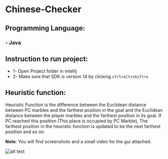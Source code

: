 ﻿# Chinese-Checker

## Programming Language:
### - Java


## Instruction to run project:
- 1- Open Project folder in intellij
- 2- Make sure that SDK is version 14 by clicking `ctrl+alt+shift+s`


## Heuristic function:
Heuristic Function is the difference between the Euclidean distance between PC marbles and the farthest position in the goal
and the Euclidean distance between the player marbles and the farthest position in its goal.
If PC reached this position (This place is occupied by PC Marble), The farthest position in the heuristic function is updated
to be the next farthest position and so on.

**Note**:
You will find screenshots and a small video for the gui attached.

![alt text](https://github.com/Zeyad-Taher/Chinese-Checker/blob/main/Game%20screenshots%20and%20video/Mid%20board.png?raw=true)
